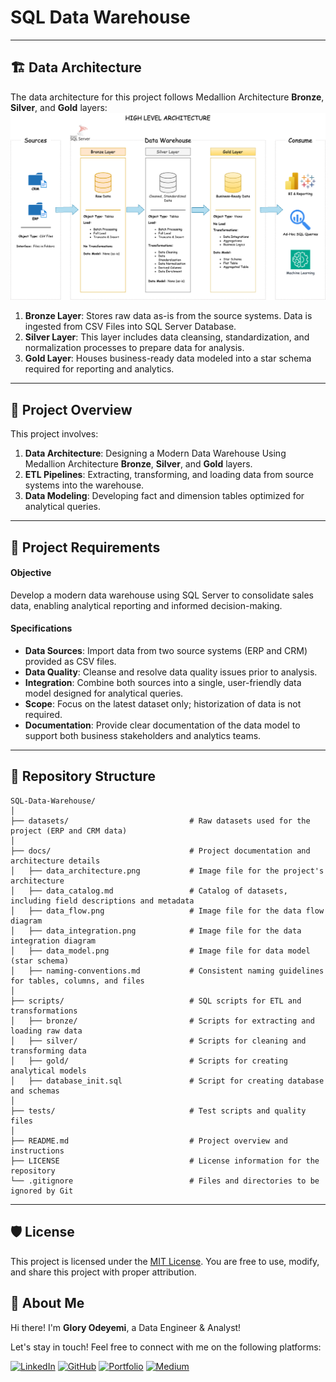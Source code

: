 
# SQL Data Warehouse
<!-- This project demonstrates a comprehensive data warehousing and analytics solution, from building a data warehouse to generating actionable insights. Designed as a portfolio project, it highlights industry best practices in data engineering and analytics. -->

---
## 🏗️ Data Architecture

The data architecture for this project follows Medallion Architecture **Bronze**, **Silver**, and **Gold** layers:
![Data Architecture](docs/data_architecture.png)

1. **Bronze Layer**: Stores raw data as-is from the source systems. Data is ingested from CSV Files into SQL Server Database.
2. **Silver Layer**: This layer includes data cleansing, standardization, and normalization processes to prepare data for analysis.
3. **Gold Layer**: Houses business-ready data modeled into a star schema required for reporting and analytics.

---
## 📖 Project Overview

This project involves:

1. **Data Architecture**: Designing a Modern Data Warehouse Using Medallion Architecture **Bronze**, **Silver**, and **Gold** layers.
2. **ETL Pipelines**: Extracting, transforming, and loading data from source systems into the warehouse.
3. **Data Modeling**: Developing fact and dimension tables optimized for analytical queries.
<!-- 4. **Analytics & Reporting**: Creating SQL-based reports and dashboards for actionable insights. -->

---

## 🚀 Project Requirements

<!-- ### Building the Data Warehouse (Data Engineering) -->

#### Objective
Develop a modern data warehouse using SQL Server to consolidate sales data, enabling analytical reporting and informed decision-making.

#### Specifications
- **Data Sources**: Import data from two source systems (ERP and CRM) provided as CSV files.
- **Data Quality**: Cleanse and resolve data quality issues prior to analysis.
- **Integration**: Combine both sources into a single, user-friendly data model designed for analytical queries.
- **Scope**: Focus on the latest dataset only; historization of data is not required.
- **Documentation**: Provide clear documentation of the data model to support both business stakeholders and analytics teams.

---

<!-- ### BI: Analytics & Reporting (Data Analysis)

#### Objective
Develop SQL-based analytics to deliver detailed insights into:
- **Customer Behavior**
- **Product Performance**
- **Sales Trends**

These insights empower stakeholders with key business metrics, enabling strategic decision-making.  

For more details, refer to [docs/requirements.md](docs/requirements.md). -->

## 📂 Repository Structure
```
SQL-Data-Warehouse/
│
├── datasets/                           # Raw datasets used for the project (ERP and CRM data)
│
├── docs/                               # Project documentation and architecture details
│   ├── data_architecture.png           # Image file for the project's architecture
│   ├── data_catalog.md                 # Catalog of datasets, including field descriptions and metadata
│   ├── data_flow.png                   # Image file for the data flow diagram
│   ├── data_integration.png            # Image file for the data integration diagram
│   ├── data_model.png                  # Image file for data model (star schema)
│   ├── naming-conventions.md           # Consistent naming guidelines for tables, columns, and files
│
├── scripts/                            # SQL scripts for ETL and transformations
│   ├── bronze/                         # Scripts for extracting and loading raw data
│   ├── silver/                         # Scripts for cleaning and transforming data
│   ├── gold/                           # Scripts for creating analytical models
│   ├── database_init.sql               # Script for creating database and schemas
│
├── tests/                              # Test scripts and quality files
│
├── README.md                           # Project overview and instructions
├── LICENSE                             # License information for the repository
└── .gitignore                          # Files and directories to be ignored by Git
```
---


## 🛡️ License

This project is licensed under the [MIT License](LICENSE). You are free to use, modify, and share this project with proper attribution.

## 🌟 About Me

Hi there! I'm **Glory Odeyemi**, a Data Engineer & Analyst!

Let's stay in touch! Feel free to connect with me on the following platforms:

[![LinkedIn](https://img.shields.io/badge/LinkedIn-0077B5?style=for-the-badge&logo=linkedin&logoColor=white)](https://www.linkedin.com/in/glory-odeyemi/)
[![GitHub](https://img.shields.io/badge/GitHub-24292e?style=for-the-badge&logo=github&logoColor=white)](https://github.com/gloryodeyemi)
[![Portfolio](https://img.shields.io/badge/Portfolio-ffffff?style=for-the-badge&labelColor=FF0000&logo=google-chrome&logoColor=white)](https://gloryodeyemi.github.io/)
[![Medium](https://img.shields.io/badge/Medium-12100E?style=for-the-badge&logo=medium&logoColor=white)](https://glowcodes.medium.com/)
